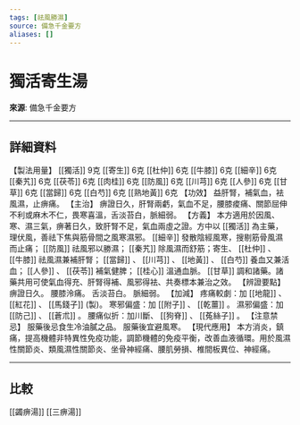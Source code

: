 ```yaml
---
tags: [祛風勝濕]
source: 備急千金要方
aliases: []
---
```


# 獨活寄生湯

**來源**: 備急千金要方  

---

## 詳細資料
【製法用量】 [[獨活]] 9克 [[寄生]] 6克 [[杜仲]] 6克 [[牛膝]] 6克 [[細辛]] 6克 [[秦艽]] 6克 [[茯苓]] 6克 [[肉桂]] 6克 [[防風]] 6克 [[川芎]] 6克 [[人參]] 6克 [[甘草]] 6克 [[當歸]] 6克 [[白芍]] 6克 [[熟地黃]] 6克
【功效】
益肝腎，補氣血，袪風濕，止痹痛。
【主治】
痹證日久，肝腎兩虧，氣血不足，腰膝痠痛、關節屈伸不利或麻木不仁，畏寒喜溫，舌淡苔白，脈細弱。
【方義】
本方適用於因風、寒、濕三氣，痹著日久，致肝腎不足，氣血兩虛之證。方中以 [[獨活]] 為主藥，理伏風，善祛下焦與筋骨間之風寒濕邪。 [[細辛]] 發散陰經風寒，搜剔筋骨風濕而止痛； [[防風]] 祛風邪以勝濕； [[秦艽]] 除風濕而舒筋；寄生、 [[杜仲]] 、 [[牛膝]] 祛風濕兼補肝腎； [[當歸]] 、 [[川芎]] 、 [[地黃]] 、 [[白芍]] 養血又兼活血； [[人參]] 、 [[茯苓]] 補氣健脾； [[桂心]] 溫通血脈。 [[甘草]] 調和諸藥。諸藥共用可使氣血得充、肝腎得補、風邪得袪、共奏標本兼治之效。
【辨證要點】
痹證日久。
腰膝泠痛。
舌淡苔白。
脈細弱。
【加減】
疼痛較劇：加 [[地龍]] 、 [[紅花]] 、 [[馬錢子]] (製)。
寒邪偏盛：加 [[附子]] 、 [[乾薑]] 。
濕邪偏盛：加 [[防己]] 、 [[蒼朮]] 。
腰痛似折：加川斷、 [[狗脊]] 、 [[菟絲子]] 。
【注意禁忌】
服藥後忌食生冷油膩之品。
服藥後宜避風寒。
【現代應用】
本方消炎，鎮痛，提高機體非特異性免疫功能，調節機體的免疫平衡，改善血液循環。用於風濕性關節炎、類風濕性關節炎、坐骨神經痛、腰肌勞損、椎間板異位、神經痛。

---

## 比較
[[蠲痹湯]]
[[三痹湯]]
